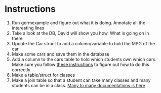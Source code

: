 # Instructions


1. Run gormexample and figure out what it is doing. Annotate all the interesting lines
2. Take a look at the DB, David will show you how. What is going on in there
3. Update the Car struct to add a column/variable to hold the MPG of the car
4. Make some cars and save them in the database
5. Add a column to the cars table to hold which students own which cars. Make sure you follow 
[these instructions](https://gorm.io/docs/belongs_to.html) to figure out how to do this correctly
6. Make a table/struct for classes
7. Make a join table so that a student can take many classes and many students can be in a class. 
[Many to many documentations is here](https://gorm.io/docs/many_to_many.html)